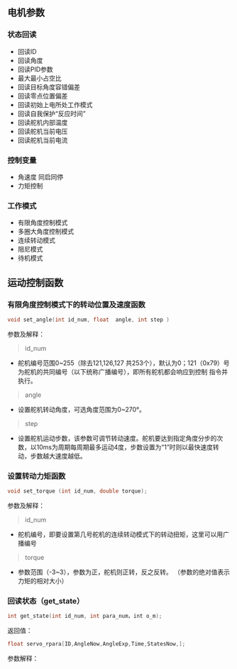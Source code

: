 ## 电机参数
### 状态回读
- 回读ID
- 回读角度
- 回读PID参数
- 最大最小占空比
- 回读目标角度容错偏差
- 回读零点位置偏差
- 回读初始上电所处工作模式
- 回读自我保护“反应时间”
- 回读舵机内部温度
- 回读舵机当前电压
- 回读舵机当前电流

### 控制变量
- 角速度
    同启同停
- 力矩控制

### 工作模式
- 有限角度控制模式 
- 多圈大角度控制模式
- 连续转动模式 
- 阻尼模式
- 待机模式


## 运动控制函数
### 有限角度控制模式下的转动位置及速度函数
```C++
void set_angle(int id_num, float  angle, int step )
``` 
参数及解释： 
> id_num
- 舵机编号范围0~255（除去121,126,127 共253个），默认为0；121（0x79）号为舵机的共同编号（以下统称广播编号），即所有舵机都会响应到控制
指令并执行。 
> angle
- 设置舵机转动角度，可选角度范围为0~270°。 

> step
- 设置舵机运动步数，该参数可调节转动速度。舵机要达到指定角度分步的次数，以10ms为周期每周期最多运动4度，步数设置为“1”时则以最快速度转动，步数越大速度越低。

### 设置转动力矩函数
```C++
void set_torque (int id_num, double torque);
```
参数及解释：
> id_num
- 舵机编号，即要设置第几号舵机的连续转动模式下的转动扭矩，这里可以用广播编号

> torque
- 参数范围（-3~3），参数为正，舵机则正转，反之反转。 （参数的绝对值表示力矩的相对大小）

### 回读状态（get_state）
```C++
int get_state(int id_num, int para_num，int o_m);
```
返回值：
```C++
float servo_rpara[ID,AngleNow,AngleExp,Time,StatesNow,];
```
参数解释：
> 
